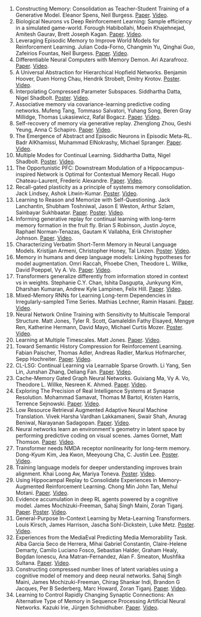1. Constructing Memory: Consolidation as Teacher-Student Training of a Generative Model. Eleanor Spens, Neil Burgess. [Paper](papers/paper_1.pdf). [Video](https://youtu.be/F1KVuWgTF0E).
2. Biological Neurons vs Deep Reinforcement Learning: Sample efficiency in a simulated game-world. Forough Habibollahi, Moein Khajehnejad, Amitesh Gaurav, Brett Joseph Kagan. [Paper](papers/paper_2.pdf). [Video](https://youtu.be/_QloC8gVqDA).
3. Leveraging Episodic Memory to Improve World Models for Reinforcement Learning. Julian Coda-Forno, Changmin Yu, Qinghai Guo, Zafeirios Fountas, Neil Burgess. [Paper](papers/paper_3.pdf). [Video](https://youtu.be/Vd3SqFjLcT4).
4. Differentiable Neural Computers with Memory Demon. Ari Azarafrooz. [Paper](papers/paper_4.pdf). [Video](https://youtu.be/TplyJMKrMr4).
5. A Universal Abstraction for Hierarchical Hopfield Networks. Benjamin Hoover, Duen Horng Chau, Hendrik Strobelt, Dmitry Krotov. [Poster](posters/poster_5.pdf). [Video](https://www.youtube.com/watch?v=x_jJed5KjP8).
6. Interpolating Compressed Parameter Subspaces. Siddhartha Datta, Nigel Shadbolt. [Poster](unavailable). [Video](https://www.youtube.com/watch?v=J8L69slXjl4).
7. Associative memory via covariance-learning predictive coding networks. Mufeng Tang, Tommaso Salvatori, Yuhang Song, Beren Gray Millidge, Thomas Lukasiewicz, Rafal Bogacz. [Paper](papers/paper_7.pdf). [Video](https://youtu.be/Trn_1Q6qZdE).
8. Self-recovery of memory via generative replay. Zhenglong Zhou, Geshi Yeung, Anna C Schapiro. [Paper](papers/paper_9.pdf). [Video](https://www.youtube.com/watch?v=vx1raAyDgMY).
9. The Emergence of Abstract and Episodic Neurons in Episodic Meta-RL. Badr AlKhamissi, Muhammad ElNokrashy, Michael Spranger. [Paper](papers/paper_11.pdf). [Video](unavailable).
10. Multiple Modes for Continual Learning. Siddhartha Datta, Nigel Shadbolt. [Poster](unavailable). [Video](https://www.youtube.com/watch?v=rtH2EZeNcaw).
11. The Opportunistic PFC: Downstream Modulation of a Hippocampus-inspired Network is Optimal for Contextual Memory Recall. Hugo Chateau-Laurent, Frederic Alexandre. [Paper](papers/paper_14.pdf). [Video](https://recorder-v3.slideslive.com/?share=77434&s=5dd2ab3a-d730-45eb-a887-fd3d2c5639f1).
12. Recall-gated plasticity as a principle of systems memory consolidation. Jack Lindsey, Ashok Litwin-Kumar. [Poster](unavailable). [Video](unavailable).
13. Learning to Reason and Memorize with Self-Questioning. Jack Lanchantin, Shubham Toshniwal, Jason E Weston, Arthur Szlam, Sainbayar Sukhbaatar. [Paper](papers/paper_16.pdf). [Poster](posters/poster_16.pdf). [Video](https://recorder-v3.slideslive.com/#/share?share=78356&s=b216b880-3496-464c-a5d4-0cda4830c677).
14. Informing generative replay for continual learning with long-term memory formation in the fruit fly. Brian S Robinson, Justin Joyce, Raphael Norman-Tenazas, Gautam K Vallabha, Erik Christopher Johnson. [Paper](papers/paper_17.pdf). [Video](https://youtu.be/grJxdWNi10k).
15. Characterizing Verbatim Short-Term Memory in Neural Language Models. Kristijan Armeni, Christopher Honey, Tal Linzen. [Poster](unavailable). [Video](https://youtu.be/MWhsm4rMSxc).
16. Memory in humans and deep language models: Linking hypotheses for model augmentation. Omri Raccah, Phoebe Chen, Theodore L. Willke, David Poeppel, Vy A. Vo. [Paper](papers/paper_20.pdf). [Video](https://vimeo.com/manage/videos/771770003/privacy).
17. Transformers generalize differently from information stored in context vs in weights. Stephanie C.Y. Chan, Ishita Dasgupta, Junkyung Kim, Dharshan Kumaran, Andrew Kyle Lampinen, Felix Hill. [Paper](papers/paper_21.pdf). [Video](https://www.youtube.com/watch?v=Cqdyobq18Tk).
18. Mixed-Memory RNNs for Learning Long-term Dependencies in Irregularly-sampled Time Series. Mathias Lechner, Ramin Hasani. [Paper](papers/paper_23.pdf). [Video](https://youtu.be/E8hHioZM5-M).
19. Neural Network Online Training with Sensitivity to Multiscale Temporal Structure. Matt Jones, Tyler R. Scott, Gamaleldin Fathy Elsayed, Mengye Ren, Katherine Hermann, David Mayo, Michael Curtis Mozer. [Poster](unavailable). [Video](https://drive.google.com/file/d/1rERjhNuvvBBPCSF8bpWvUGJdxQOhAmiz/view?usp=drive_web).
20. Learning at Multiple Timescales. Matt Jones. [Paper](papers/paper_25.pdf). [Video](https://drive.google.com/file/d/1QDlePHw-TuE0wmVI9kbC_iO3CERr9WFk/view?usp=drive_web).
21. Toward Semantic History Compression for Reinforcement Learning. Fabian Paischer, Thomas Adler, Andreas Radler, Markus Hofmarcher, Sepp Hochreiter. [Paper](papers/paper_28.pdf). [Video](https://youtu.be/TIgZT4_2oOg).
22. CL-LSG: Continual Learning via Learnable Sparse Growth. Li Yang, Sen Lin, Junshan Zhang, Deliang Fan. [Paper](papers/paper_31.pdf). [Video](https://www.youtube.com/watch?v=i85GwHoU0aM).
23. Cache-Memory Gated Graph Neural Networks. Guixiang Ma, Vy A. Vo, Theodore L. Willke, Nesreen K. Ahmed. [Paper](papers/paper_32.pdf). [Video](unavailable).
24. Exploring The Precision of Real Intelligence Systems at Synapse Resolution. Mohammad Samavat, Thomas M Bartol, Kristen Harris, Terrence Sejnowski. [Paper](papers/paper_33.pdf). [Video](unavailable).
25. Low Resource Retrieval Augmented Adaptive Neural Machine Translation. Vivek Harsha Vardhan Lakkamaneni, Swair Shah, Anurag Beniwal, Narayanan Sadagopan. [Paper](papers/paper_34.pdf). [Video](https://drive.google.com/file/d/1GymE6_RvNk5SVPc1aXMOuczGNaPThbC2/view).
26. Neural networks learn an environment's geometry in latent space by performing predictive coding on visual scenes. James Gornet, Matt Thomson. [Paper](papers/paper_35.pdf). [Video](unavailable).
27. Transformer needs NMDA receptor nonlinearity for long-term memory. Dong-Kyum Kim, Jea Kwon, Meeyoung Cha, C. Justin Lee. [Poster](unavailable). [Video](https://youtu.be/PQA_HuXTfes).
28. Training language models for deeper understanding improves brain alignment. Khai Loong Aw, Mariya Toneva. [Poster](posters/poster_37.pdf). [Video](https://youtu.be/rEVvJb1odoo).
29. Using Hippocampal Replay to Consolidate Experiences in Memory-Augmented Reinforcement Learning. Chong Min John Tan, Mehul Motani. [Paper](papers/paper_38.pdf). [Video](https://www.youtube.com/watch?v=lm5ozEzoolE).
30. Evidence accumulation in deep RL agents powered by a cognitive model. James Mochizuki-Freeman, Sahaj Singh Maini, Zoran Tiganj. [Paper](papers/paper_39.pdf). [Poster](posters/poster_39.pdf). [Video](https://www.youtube.com/watch?v=RkbAsCRpsP0).
31. General-Purpose In-Context Learning by Meta-Learning Transformers. Louis Kirsch, James Harrison, Jascha Sohl-Dickstein, Luke Metz. [Poster](unavailable). [Video](https://youtu.be/k02rygHSlrA).
32. Experiences from the MediaEval Predicting Media Memorability Task. Alba Garcia Seco de Herrera, Mihai Gabriel Constantin, Claire-Helene Demarty, Camilo Luciano Fosco, Sebastian Halder, Graham Healy, Bogdan Ionescu, Ana Matran-Fernandez, Alan F. Smeaton, Mushfika Sultana. [Paper](papers/paper_41.pdf). [Video](https://youtu.be/LQyWnpQho6o).
33. Constructing compressed number lines of latent variables using a cognitive model of memory and deep neural networks. Sahaj Singh Maini, James Mochizuki-Freeman, Chirag Shankar Indi, Brandon G Jacques, Per B Sederberg, Marc Howard, Zoran Tiganj. [Paper](papers/paper_42.pdf). [Video](https://youtu.be/ZGJDHycWEBQ).
34. Learning to Control Rapidly Changing Synaptic Connections: An Alternative Type of Memory in Sequence Processing Artificial Neural Networks. Kazuki Irie, Jürgen Schmidhuber. [Paper](papers/paper_43.pdf). [Video](https://drive.google.com/file/d/1fguRNEZ0VvN0o-Ozb1ucPofdC5p48eot/view?usp=sharing).
